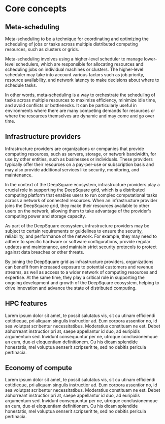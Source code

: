 # Core concepts

## Meta-scheduling

Meta-scheduling to be a technique for coordinating and optimizing the scheduling of jobs or tasks across multiple distributed computing resources, such as clusters or grids.

Meta-scheduling involves using a higher-level scheduler to manage lower-level schedulers, which are responsible for allocating resources and scheduling jobs on individual machines or clusters. The higher-level scheduler may take into account various factors such as job priority, resource availability, and network latency to make decisions about where to schedule tasks.

In other words, meta-scheduling is a way to orchestrate the scheduling of tasks across multiple resources to maximize efficiency, minimize idle time, and avoid conflicts or bottlenecks. It can be particularly useful in environments where there are many competing demands for resources or where the resources themselves are dynamic and may come and go over time.

## Infrastructure providers

Infrastructure providers are organizations or companies that provide computing resources, such as servers, storage, or network bandwidth, for use by other entities, such as businesses or individuals. These providers typically offer their resources on a pay-per-use or subscription basis and may also provide additional services like security, monitoring, and maintenance.

In the context of the DeepSquare ecosystem, infrastructure providers play a crucial role in supporting the DeepSquare grid, which is a distributed computing platform that enables users to run complex computational tasks across a network of connected resources. When an infrastructure provider joins the DeepSquare grid, they make their resources available to other users on the network, allowing them to take advantage of the provider's computing power and storage capacity.

As part of the DeepSquare ecosystem, infrastructure providers may be subject to certain requirements or guidelines to ensure the security, reliability, and performance of the network. For example, they may need to adhere to specific hardware or software configurations, provide regular updates and maintenance, and maintain strict security protocols to protect against data breaches or other threats.

By joining the DeepSquare grid as infrastructure providers, organizations can benefit from increased exposure to potential customers and revenue streams, as well as access to a wider network of computing resources and expertise. At the same time, they play a critical role in supporting the ongoing development and growth of the DeepSquare ecosystem, helping to drive innovation and advance the state of distributed computing.

## HPC features

Lorem ipsum dolor sit amet, te possit salutatus vis, sit cu utinam efficiendi cotidieque, pri aliquam singulis instructior ad. Eum corpora assentior no, id sea volutpat scribentur necessitatibus. Moderatius constituam ne est. Debet abhorreant instructior pri at, saepe appellantur id duo, ad euripidis argumentum sed. Invidunt consequuntur per ne, utroque conclusionemque an cum, duo ei eloquentiam definitionem. Cu his dicam splendide honestatis, mel voluptua senserit scripserit te, sed no debitis pericula pertinacia.

## Economy of compute

Lorem ipsum dolor sit amet, te possit salutatus vis, sit cu utinam efficiendi cotidieque, pri aliquam singulis instructior ad. Eum corpora assentior no, id sea volutpat scribentur necessitatibus. Moderatius constituam ne est. Debet abhorreant instructior pri at, saepe appellantur id duo, ad euripidis argumentum sed. Invidunt consequuntur per ne, utroque conclusionemque an cum, duo ei eloquentiam definitionem. Cu his dicam splendide honestatis, mel voluptua senserit scripserit te, sed no debitis pericula pertinacia.
